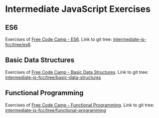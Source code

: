 # Intermediate JavaScript Exercises
## ES6
Exercises of [Free Code Camp - ES6](https://www.freecodecamp.org/learn/javascript-algorithms-and-data-structures/#es6).
Link to git tree: [intermediate-js-fcc/tree/es6](https://github.com/apomongelos/intermediate-js-fcc/tree/es6).
## Basic Data Structures
Exercises of [Free Code Camp - Basic Data Structures](https://www.freecodecamp.org/learn/javascript-algorithms-and-data-structures/#basic-data-structures).
Link to git tree: [intermediate-js-fcc/tree/basic-data-structures](https://github.com/apomongelos/intermediate-js-fcc/tree/basic-data-structures)
## Functional Programming
Exercises of [Free Code Camp - Functional Programming](https://www.freecodecamp.org/learn/javascript-algorithms-and-data-structures/#functional-programming).
Link to git tree: [intermediate-js-fcc/tree/functional-programming](https://github.com/apomongelos/intermediate-js-fcc/tree/functional-programming)
